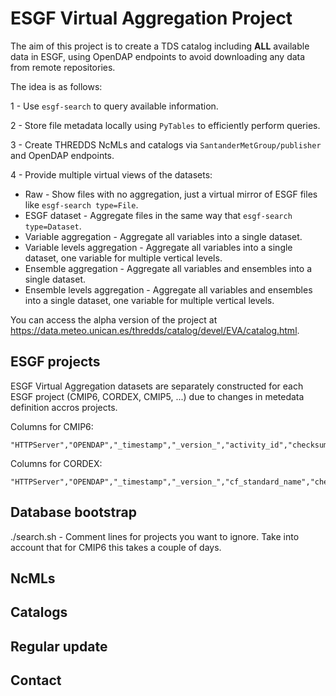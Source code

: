 # ESGF Virtual Aggregation Project

The aim of this project is to create a TDS catalog including **ALL** available data in ESGF, using OpenDAP endpoints to avoid downloading any data from remote repositories.

The idea is as follows:

1 - Use `esgf-search` to query available information.

2 - Store file metadata locally using `PyTables` to efficiently perform queries.

3 - Create THREDDS NcMLs and catalogs via `SantanderMetGroup/publisher` and OpenDAP endpoints.

4 - Provide multiple virtual views of the datasets:
  - Raw - Show files with no aggregation, just a virtual mirror of ESGF files like `esgf-search type=File`.
  - ESGF dataset - Aggregate files in the same way that `esgf-search type=Dataset`.
  - Variable aggregation - Aggregate all variables into a single dataset.
  - Variable levels aggregation - Aggregate all variables into a single dataset, one variable for multiple vertical levels.
  - Ensemble aggregation - Aggregate all variables and ensembles into a single dataset.
  - Ensemble levels aggregation - Aggregate all variables and ensembles into a single dataset, one variable for multiple vertical levels.

You can access the alpha version of the project at https://data.meteo.unican.es/thredds/catalog/devel/EVA/catalog.html.

## ESGF projects

ESGF Virtual Aggregation datasets are separately constructed for each ESGF project (CMIP6, CORDEX, CMIP5, ...) due to changes in metedata definition accros projects.

Columns for CMIP6:

```
"HTTPServer","OPENDAP","_timestamp","_version_","activity_id","checksum","checksum_type","citation_url","data_node","data_specs_version","dataset_id","experiment_id","experiment_title","frequency","further_info_url","grid","grid_label","id","index_node","instance_id","latest","master_id","member_id","mip_era","model_cohort","nominal_resolution","pid","product","project","realm","replica","retracted","score","size","source_id","source_type","sub_experiment_id","table_id","timestamp","title","tracking_id","type","url","variable","variable_id","variable_long_name","variable_units","variant_label","version"
```

Columns for CORDEX:

```
"HTTPServer","OPENDAP","_timestamp","_version_","cf_standard_name","checksum","checksum_type","data_node","dataset_id","domain","driving_model","ensemble","experiment","experiment_family","id","index_node","instance_id","institute","latest","master_id","product","project","rcm_name","rcm_version","replica","retracted","score","size","time_frequency","timestamp","title","tracking_id","type","url","variable","variable_long_name","variable_units","version"
```

## Database bootstrap

./search.sh - Comment lines for projects you want to ignore. Take into account that for CMIP6 this takes a couple of days.

## NcMLs

## Catalogs

## Regular update

## Contact
